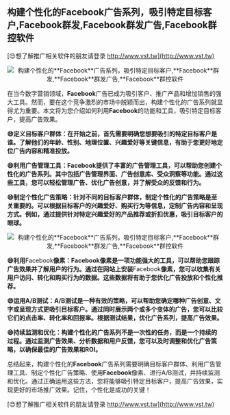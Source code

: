 ## **构建个性化的**Facebook**广告系列，吸引特定目标客户,**Facebook**群发,**Facebook**群发广告,**Facebook**群控软件**

[😍想了解推广相关软件的朋友请登录 http://www.vst.tw](http://www.vst.tw)

 <center><img src="https://vst.tw/MP4/tuiguang/png/1.png" alt="构建个性化的**Facebook**广告系列，吸引特定目标客户,**Facebook**群发,**Facebook**群发广告,**Facebook**群控软件"></center>

在当今数字营销领域，**Facebook**广告已成为吸引客户、推广产品和增加销售的强大工具。然而，要在这个竞争激烈的市场中脱颖而出，构建个性化的广告系列就显得尤为重要。本文将为您介绍如何利用**Facebook**的功能和工具，吸引特定目标客户，提高广告效果。

**😄定义目标客户群体：在开始之前，首先需要明确您想要吸引的特定目标客户是谁。了解他们的年龄、性别、地理位置、兴趣爱好等关键信息，有助于您更好地定位广告内容和精准投放。**

**😄利用广告管理工具：**Facebook**提供了丰富的广告管理工具，可以帮助您创建个性化的广告系列。其中包括广告管理界面、广告创意库、受众洞察等功能。通过这些工具，您可以轻松管理广告、优化广告创意，并了解受众的反馈和行为。**

**😄制定个性化广告策略：针对不同的目标客户群体，制定个性化的广告策略是至关重要的。可以根据目标客户的兴趣爱好、购买行为等信息，定制广告内容和呈现方式。例如，通过提供针对特定兴趣爱好的产品推荐或折扣优惠，吸引目标客户的眼球。**

 <center><img src="https://vst.tw/MP4/tuiguang/png/0.png" alt="构建个性化的**Facebook**广告系列，吸引特定目标客户,**Facebook**群发,**Facebook**群发广告,**Facebook**群控软件"></center>

**😄利用**Facebook**像素：**Facebook**像素是一项功能强大的工具，可以帮助您跟踪广告效果并了解用户的行为。通过在网站上安装**Facebook**像素，您可以收集有关用户访问、转化和购买行为的数据。这些数据将有助于您优化广告投放和个性化推荐。**

**😄运用A/B测试：A/B测试是一种有效的策略，可以帮助您确定哪种广告创意、文字或呈现方式更吸引目标客户。通过同时展示两个或多个变体的广告，您可以比较它们的点击率、转化率和回报率。根据测试结果，优化广告系列，提高广告效果。**

**😄持续监测和优化：构建个性化的广告系列不是一次性的任务，而是一个持续的过程。通过监测广告效果、分析数据和用户反馈，您可以及时调整和优化广告策略，以确保最佳的广告效果和ROI。**

总结起来，构建个性化的**Facebook**广告系列需要明确目标客户群体、利用广告管理工具、制定个性化广告策略、使用**Facebook**像素、进行A/B测试，并持续监测和优化。通过正确运用这些方法，您将能够吸引特定目标客户，提高广告效果，实现更好的市场推广效果。记住，个性化是成功的关键！

[😍想了解推广相关软件的朋友请登录 http://www.vst.tw](http://www.vst.tw)



